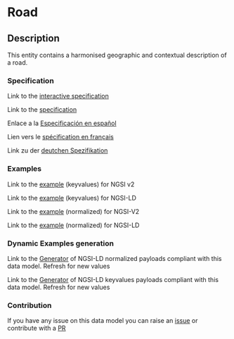 # Road

## Description 

This entity contains a harmonised geographic and contextual description of a road.
### Specification

Link to the [interactive specification](https://swagger.lab.fiware.org/?url=https://github.com/smart-data-models/dataModel.Transportation/blob/master/Road/swagger.yaml)

Link to the [specification](https://github.com/smart-data-models/dataModel.Transportation/blob/master/Road/doc/spec.md)

Enlace a la [Especificación en español](https://github.com/smart-data-models/dataModel.Transportation/blob/master/Road/doc/spec_ES.md)

Lien vers le [spécification en français](https://github.com/smart-data-models/dataModel.Transportation/blob/master/Road/doc/spec_FR.md)

Link zu der [deutchen Spezifikation](https://github.com/smart-data-models/dataModel.Transportation/blob/master/Road/doc/spec_DE.md)
### Examples

Link to the [example](https://github.com/smart-data-models/dataModel.Transportation/blob/master/Road/examples/example.json) (keyvalues) for NGSI v2

Link to the [example](https://github.com/smart-data-models/dataModel.Transportation/blob/master/Road/examples/example.jsonld) (keyvalues) for NGSI-LD

Link to the [example](https://github.com/smart-data-models/dataModel.Transportation/blob/master/Road/examples/example-normalized.json) (normalized) for NGSI-V2

Link to the [example](https://github.com/smart-data-models/dataModel.Transportation/blob/master/Road/examples/example-normalized.jsonld) (normalized) for NGSI-LD
### Dynamic Examples generation

Link to the [Generator](https://smartdatamodels.org/extra/ngsi-ld_generator_v0.92.php?schemaUrl=https://raw.githubusercontent.com/smart-data-models/dataModel.Transportation/master/Road/schema.json&email=info@smartdatamodels.org) of NGSI-LD normalized payloads compliant with this data model. Refresh for new values

Link to the [Generator](https://smartdatamodels.org/extra/ngsi-ld_generator_keyvalues_v0.92.php?schemaUrl=https://raw.githubusercontent.com/smart-data-models/dataModel.Transportation/master/Road/schema.json&email=info@smartdatamodels.org) of NGSI-LD keyvalues payloads compliant with this data model. Refresh for new values
### Contribution

 If you have any issue on this data model you can raise an [issue](https://github.com/smart-data-models/dataModel.Transportation/issues)  or contribute with a [PR](https://github.com/smart-data-models/dataModel.Transportation/pulls)